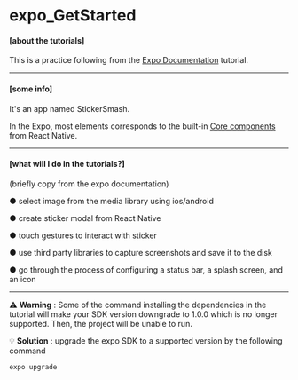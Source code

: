 # expo_GetStarted 

#### **[about the tutorials]**
This is a practice following from the [Expo Documentation](https://docs.expo.dev/) tutorial.

-----------------------------------------------------------------------------

#### **[some info]**

It's an app named StickerSmash. 

In the Expo, most elements corresponds to the built-in [Core components](https://reactnative.dev/docs/components-and-apis) from React Native.

-----------------------------------------------------------------------------

#### **[what will I do in the tutorials?]**

(briefly copy from the expo documentation)

● select image from the media library using ios/android

● create sticker modal from React Native

● touch gestures to interact with sticker

● use third party libraries to capture screenshots and save it to the disk

● go through the process of configuring a status bar, a splash screen, and an icon
<Text></Text>

-----------------------------------------------------------------------------
:warning: **Warning** : Some of the command installing the dependencies in the tutorial will make your SDK version downgrade to 1.0.0 which is no longer supported. Then, the project will be unable to run.

:bulb:  **Solution** : upgrade the expo SDK to a supported version by the following command

```
expo upgrade
```

<!--- $${\color{red}**WARNING : DON'T follow the command installing the dependencies in the tutorial, it will make your SDK version downgrade to 1.0.0 which is no longer supported.**}$$ --->
